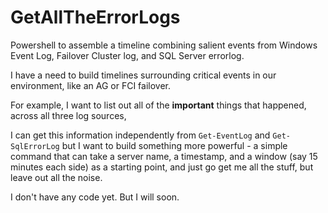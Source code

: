# GetAllTheErrorLogs
Powershell to assemble a timeline combining salient events from Windows Event Log, Failover Cluster log, and SQL Server errorlog.

I have a need to build timelines surrounding critical events in our environment, like an AG or FCI failover.

For example, I want to list out all of the **important** things that happened, across all three log sources, 

I can get this information independently from `Get-EventLog` and `Get-SqlErrorLog` but I want to build something more powerful - a simple command that can take a server name, a timestamp, and a window (say 15 minutes each side) as a starting point, and just go get me all the stuff, but leave out all the noise.

I don't have any code yet. But I will soon.
